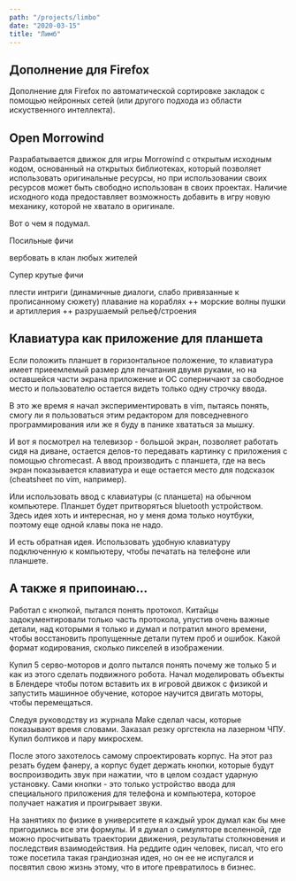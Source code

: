 ```yaml
---
path: "/projects/limbo"
date: "2020-03-15"
title: "Лимб"
---
```


## Дополнение для Firefox

Дополнение для Firefox по автоматической сортировке закладок с помощью нейронных сетей (или другого подхода из области искуственного интеллекта).

## Open Morrowind

Разрабатывается движок для игры Morrowind с открытым исходным кодом, основанный на открытых библиотеках, который позволяет использовать оригинальные ресурсы, но при использовании своих ресурсов может быть свободно использован в своих проектах. Наличие исходного кода предоставляет возможность добавить в игру новую механику, которой не хватало в оригинале.

Вот о чем я подумал.

Посильные фичи

вербовать в клан любых жителей

Супер крутые фичи

плести интриги (динамичные диалоги, слабо привязанные к прописанному сюжету)
плавание на кораблях
++ морские волны
пушки и артиллерия
++ разрушаемый рельеф/строения


## Клавиатура как приложение для планшета

Если положить планшет в горизонтальное положение, то клавиатура имеет приеемлемый размер для печатания двумя руками, но на оставшейся части экрана приложение и ОС соперничают за свободное место и пользователю остается видеть только одну строчку ввода.

В это же время я начал экспериментировать в vim, пытаясь понять, смогу ли я пользоваться этим редактором для повседневного программирования или же я буду в панике хвататься за мышку.

И вот я посмотрел на телевизор - большой экран, позволяет работать сидя на диване, остается делов-то передавать картинку с приложения с помощью chromecast. А ввод производить с планшета, где на весь экран показывается клавиатура и еще остается место для подсказок (cheatsheet по vim, например).

Или использовать ввод с клавиатуры (с планшета) на обычном компьютере. Планшет будет притворяться bluetooth устройством. Здесь идея хоть и интересная, но у меня дома только ноутбуки, поэтому еще одной клавы пока не надо.

И есть обратная идея. Использовать удобную клавиатуру подключенную к компьютеру, чтобы печатать на телефоне или планшете.

## А также я припоинаю...

Работал с кнопкой, пытался понять протокол. Китайцы задокументировали только часть протокола, упустив очень важные детали, над которыми я только и думал и потратил много времени, чтобы восстановить пропущенные детали путем проб и ошибок. Какой формат кодирования, сколько пикселей в изображении.

Купил 5 серво-моторов и долго пытался понять почему же только 5 и как из этого сделать подвижного робота. Начал моделировать объекты в Блендере чтобы потом вставить их в игровой движок с физикой и запустить машинное обучение, которое научится двигать моторы, чтобы перемещаться.

Следуя руководству из журнала Make сделал часы, которые показывают время словами. Заказал резку оргстекла на лазерном ЧПУ. Купил болтиков и пару микросхем.

После этого захотелось самому спроектировать корпус. На этот раз резать будем фанеру, а корпус будет держать кнопки, которые будут воспроизводить звук при нажатии, что в целом создаст ударную установку.
Сами кнопки - это только устройство ввода для специального приложения для телефона и компьютера, которое получает нажатия и проигрывает звуки.

На занятиях по физике в университете я каждый урок думал как бы мне пригодились все эти формулы. И я думал о симуляторе вселенной, где можно просчитывать траектории движения, результаты столкновения и последствия взаимодействия. На реддите один человек, писал, что его тоже посетила такая грандиозная идея, но он ее не испугался и посвятил свою жизнь этому, что в итоге превратилось в бизнес.
